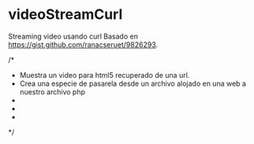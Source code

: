 # videoStreamCurl
Streaming video usando curl
Basado en https://gist.github.com/ranacseruet/9826293.

/*
* Muestra un video para html5 recuperado de una url.
* Crea una especie de pasarela desde un archivo alojado en una web a nuestro archivo php
*
*
*
*/
